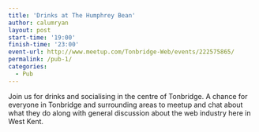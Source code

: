 ```yaml
---
title: 'Drinks at The Humphrey Bean'
author: calumryan
layout: post
start-time: '19:00'
finish-time: '23:00'
event-url: http://www.meetup.com/Tonbridge-Web/events/222575865/
permalink: /pub-1/
categories:
  - Pub
---
```

Join us for drinks and socialising in the centre of Tonbridge. A chance for everyone in Tonbridge and surrounding areas to meetup and chat about what they do along with general discussion about the web industry here in West Kent. <!--more-->